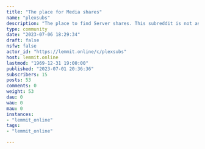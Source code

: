 ```yaml
---
title: "The place for Media shares" 
name: "plexsubs"
description: "The place to find Server shares. This subreddit is not associated with Plex or plex.tv in any way."
type: community
date: "2023-07-06 18:29:34"
draft: false
nsfw: false
actor_id: "https://lemmit.online/c/plexsubs"
host: lemmit.online
lastmod: "1969-12-31 19:00:00"
published: "2023-07-01 20:36:36"
subscribers: 15
posts: 53
comments: 0
weight: 53
dau: 0
wau: 0
mau: 0
instances:
- "lemmit_online"
tags: 
- "lemmit_online"

---
```

